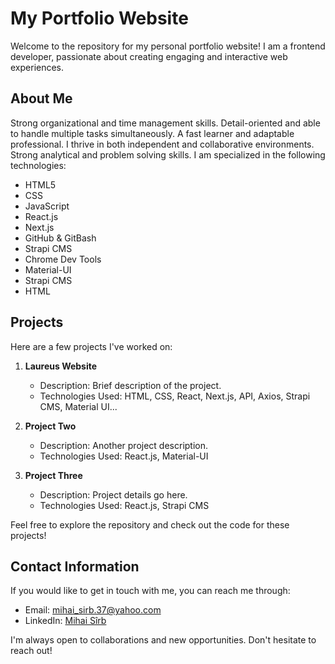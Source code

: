 # My Portfolio Website
Welcome to the repository for my personal portfolio website! I am a frontend developer, passionate 
about creating engaging and interactive web experiences.

## About Me
Strong organizational and time management skills. Detail-oriented and able to handle multiple tasks 
simultaneously. A fast learner and adaptable professional. I thrive in both independent and collaborative 
environments. Strong analytical and problem solving skills.
I am specialized in the following technologies:
- HTML5
- CSS
- JavaScript
- React.js
- Next.js
- GitHub & GitBash
- Strapi CMS
- Chrome Dev Tools
- Material-UI
- Strapi CMS
- HTML

## Projects
Here are a few projects I've worked on:
1. **Laureus Website**
   - Description: Brief description of the project.
   - Technologies Used: HTML, CSS, React, Next.js, API, Axios, Strapi CMS, Material UI...

2. **Project Two**
   - Description: Another project description.
   - Technologies Used: React.js, Material-UI

3. **Project Three**
   - Description: Project details go here.
   - Technologies Used: React.js, Strapi CMS

Feel free to explore the repository and check out the code for these projects!

## Contact Information
If you would like to get in touch with me, you can reach me through:
- Email: mihai_sirb.37@yahoo.com
- LinkedIn: [Mihai Sîrb](https://www.linkedin.com/in/mihai-sirb-frontend/)

I'm always open to collaborations and new opportunities. Don't hesitate to reach out!